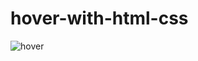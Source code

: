 # hover-with-html-css

![hover](https://github.com/BadrXg/hover-with-html-css/assets/102642059/5a248927-6b64-4cdc-8845-1d4126351f95)
